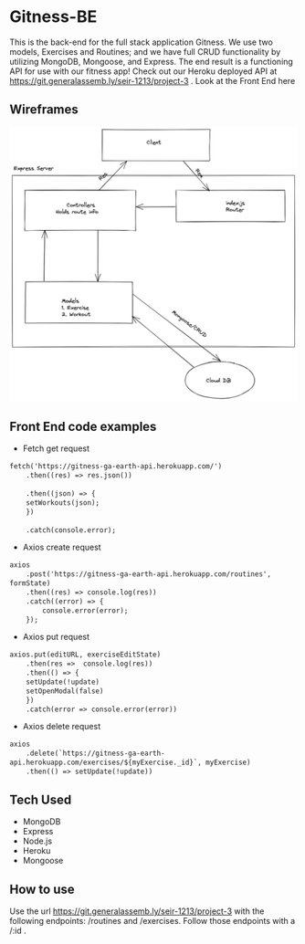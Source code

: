# Gitness-BE
This is the back-end for the full stack application Gitness. We use two models, Exercises and Routines; and we have full CRUD functionality by utilizing MongoDB, Mongoose, and Express. The end result is a functioning API for use with our fitness app! Check out our Heroku deployed API at https://git.generalassemb.ly/seir-1213/project-3 . Look at the Front End here 

## Wireframes
![Backend Wireframe](/images/GitnessBE.png)

## Front End code examples
* Fetch get request
```
fetch('https://gitness-ga-earth-api.herokuapp.com/')
    .then((res) => res.json())

    .then((json) => {
    setWorkouts(json);
    })

    .catch(console.error);
```
* Axios create request
```
axios
    .post('https://gitness-ga-earth-api.herokuapp.com/routines', formState)
    .then((res) => console.log(res))
    .catch((error) => {
        console.error(error);
    });
```

* Axios put request
```
axios.put(editURL, exerciseEditState)
    .then(res =>  console.log(res))
    .then(() => {
    setUpdate(!update)
    setOpenModal(false)
    })
    .catch(error => console.error(error))
```

* Axios delete request
```
axios
    .delete(`https://gitness-ga-earth-api.herokuapp.com/exercises/${myExercise._id}`, myExercise)
    .then(() => setUpdate(!update))
```

## Tech Used
* MongoDB
* Express
* Node.js
* Heroku
* Mongoose

## How to use
Use the url https://git.generalassemb.ly/seir-1213/project-3 with the following endpoints: /routines and /exercises. Follow those endpoints with a /:id .


